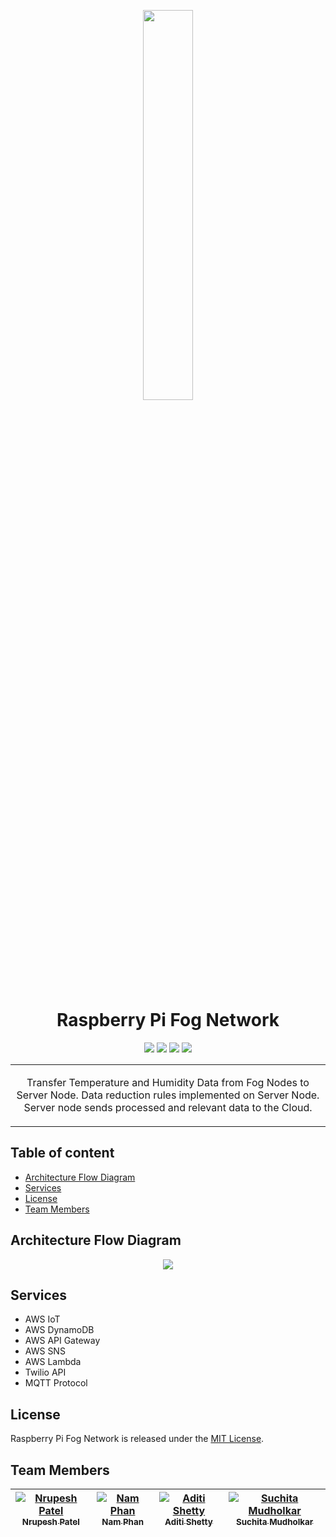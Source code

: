 <p align="center"><img src="http://nrupeshpatel.com/CMPE273/Images/logo.png" width="40%" /></p>

<h1 align="center">Raspberry Pi Fog Network</h1>
<p align="center">
<a href="https://github.com/SJSU272Lab/DrugWatch/blob/master/LICENSE.md" rel="Licence"><img src="https://img.shields.io/github/license/mashape/apistatus.svg" /></a>
<a href="" rel="Platform"><img src="https://img.shields.io/badge/platform-IoT-orange.svg" /></a>
<a href="https://github.com/SJSU272Lab/DrugWatch/issues?q=is%3Aopen+is%3Aissue" rel="GitHub issues"><img src="https://img.shields.io/badge/issues-0%20open-green.svg" /></a>
<a href="https://github.com/SJSU272Lab/DrugWatch/issues?q=is%3Aissue+is%3Aclosed" rel="GitHub closed issues"><img src="https://img.shields.io/badge/issues-0%20closed-red.svg" /></a>
</p>
<table>
<tr>
<td>
<p align="center">Transfer Temperature and Humidity Data from Fog Nodes to Server Node. Data reduction rules implemented on Server Node. Server node sends processed and relevant data to the Cloud.</p>
</td>
</tr>
</table>

## Table of content

- [Architecture Flow Diagram](#architecture-flow-diagram)
- [Services](#services)
- [License](#license)
- [Team Members](#team-members)

## Architecture Flow Diagram
<p align="center"><img src="http://nrupeshpatel.com/CMPE273/Images/arch.png" /></p>

## Services

- AWS IoT
- AWS DynamoDB
- AWS API Gateway
- AWS SNS
- AWS Lambda
- Twilio API
- MQTT Protocol

## License

Raspberry Pi Fog Network is released under the [MIT License](https://github.com/SJSU272Lab/Fall16-Team11/blob/master/LICENSE.md).

## Team Members

| [![Nrupesh Patel](https://avatars.githubusercontent.com/nrupesh29?s=100)<br /><sub>Nrupesh Patel</sub>](https://github.com/Nrupesh29)<br /> | [![Nam Phan](https://avatars.githubusercontent.com/mostman47?s=100)<br /><sub>Nam Phan</sub>](https://github.com/mostman47)<br /> | [![Aditi Shetty](https://avatars.githubusercontent.com/shettyaditi?s=100)<br /><sub>Aditi Shetty</sub>](https://github.com/shettyaditi)<br />| [![Suchita Mudholkar](https://avatars.githubusercontent.com/suchitaM?s=100)<br /><sub>Suchita Mudholkar</sub>](https://github.com/suchitaM)<br />|
| :---: | :---: | :---: | :---: |
